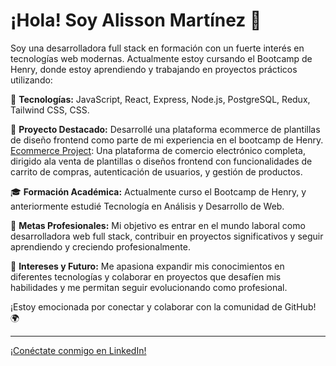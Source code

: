 # ¡Hola! Soy Alisson Martínez 👋

Soy una desarrolladora full stack en formación con un fuerte interés en tecnologías web modernas. Actualmente estoy cursando el Bootcamp de Henry, donde estoy aprendiendo y trabajando en proyectos prácticos utilizando:

🚀 **Tecnologías:** JavaScript, React, Express, Node.js, PostgreSQL, Redux, Tailwind CSS, CSS.

💼 **Proyecto Destacado:** Desarrollé una plataforma ecommerce de plantillas de diseño frontend como parte de mi experiencia en el bootcamp de Henry.
[Ecommerce Project](pf-front-end-ecommerce-vega.vercel.app): Una plataforma de comercio electrónico completa, dirigido ala venta de plantillas o diseños frontend con funcionalidades de carrito de compras, autenticación de usuarios, y gestión de productos.

🎓 **Formación Académica:** Actualmente curso el Bootcamp de Henry, y anteriormente estudié Tecnología en Análisis y Desarrollo de Web.

🎯 **Metas Profesionales:** Mi objetivo es entrar en el mundo laboral como desarrolladora web full stack, contribuir en proyectos significativos y seguir aprendiendo y creciendo profesionalmente.

🌱 **Intereses y Futuro:** Me apasiona expandir mis conocimientos en diferentes tecnologías y colaborar en proyectos que desafíen mis habilidades y me permitan seguir evolucionando como profesional.

¡Estoy emocionada por conectar y colaborar con la comunidad de GitHub! 🌍

---

[¡Conéctate conmigo en LinkedIn!](www.linkedin.com/in/alisson-martinez-29743227a)
